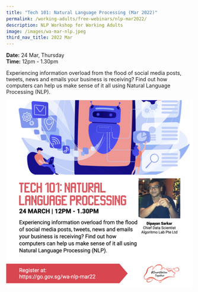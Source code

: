 ```yaml
---
title: "Tech 101: Natural Language Processing (Mar 2022)"
permalink: /working-adults/free-webinars/nlp-mar2022/
description: NLP Workshop for Working Adults
image: /images/wa-mar-nlp.jpeg
third_nav_title: 2022 Mar
---
```

**Date:** 24 Mar, Thursday
<br> **Time:** 12pm - 1.30pm

Experiencing information overload from the flood of social media posts, tweets, news and emails your business is receiving? Find out how computers can help us make sense of it all using Natural Language Processing (NLP). 

![Natural Language Processing Workshop for Working Adults](/images/wa-mar-nlp.jpeg)